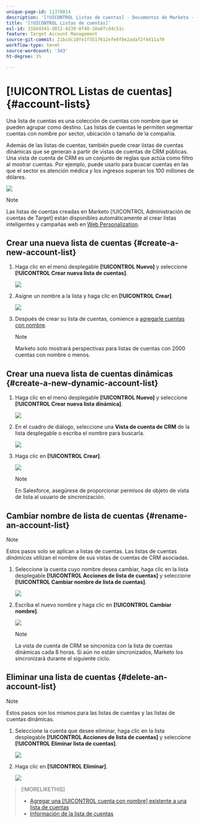 ```yaml
---
unique-page-id: 11378814
description: '[!UICONTROL Listas de cuentas] - Documentos de Marketo - Documentación del producto'
title: '[!UICONTROL Listas de cuentas]'
exl-id: 31bb4341-d012-4239-8f40-10a07cd4c51c
feature: Target Account Management
source-git-commit: 21bcdc10fe1f3517612efe0f8e2adaf2f4411a70
workflow-type: tm+mt
source-wordcount: '343'
ht-degree: 1%

---
```


# [!UICONTROL Listas de cuentas] {#account-lists}

Una lista de cuentas es una colección de cuentas con nombre que se pueden agrupar como destino. Las listas de cuentas le permiten segmentar cuentas con nombre por sector, ubicación o tamaño de la compañía.

Además de las listas de cuentas, también puede crear listas de cuentas dinámicas que se generan a partir de vistas de cuentas de CRM públicas. Una vista de cuenta de CRM es un conjunto de reglas que actúa como filtro al mostrar cuentas. Por ejemplo, puede usarlo para buscar cuentas en las que el sector es atención médica *y* los ingresos superan los 100 millones de dólares.

![](assets/one.png)

>[!NOTE]
>
>Las listas de cuentas creadas en Marketo [!UICONTROL Administración de cuentas de Target] están disponibles automáticamente al crear listas inteligentes y campañas web en [Web Personalization](/help/marketo/product-docs/web-personalization/using-web-segments/web-segments.md).

## Crear una nueva lista de cuentas {#create-a-new-account-list}

1. Haga clic en el menú desplegable **[!UICONTROL Nuevo]** y seleccione **[!UICONTROL Crear nueva lista de cuentas]**.

   ![](assets/1a.png)

1. Asigne un nombre a la lista y haga clic en **[!UICONTROL Crear]**.

   ![](assets/three-0.png)

1. Después de crear su lista de cuentas, comience a [agregarle cuentas con nombre](/help/marketo/product-docs/target-account-management/target/named-accounts/add-an-existing-named-account-to-an-account-list.md).

   >[!NOTE]
   >
   >Marketo solo mostrará perspectivas para listas de cuentas con 2000 cuentas con nombre o menos.

## Crear una nueva lista de cuentas dinámicas {#create-a-new-dynamic-account-list}

1. Haga clic en el menú desplegable **[!UICONTROL Nuevo]** y seleccione **[!UICONTROL Crear nueva lista dinámica]**.

   ![](assets/1.png)

1. En el cuadro de diálogo, seleccione una **Vista de cuenta de CRM** de la lista desplegable o escriba el nombre para buscarla.

   ![](assets/image2017-7-18-9-48-23.png)

1. Haga clic en **[!UICONTROL Crear]**.

   ![](assets/step4.jpg)

   >[!NOTE]
   >
   >En Salesforce, asegúrese de proporcionar permisos de objeto de vista de lista al usuario de sincronización.

## Cambiar nombre de lista de cuentas {#rename-an-account-list}

>[!NOTE]
>
>Estos pasos solo se aplican a listas de cuentas. Las listas de cuentas *dinámicas* utilizan el nombre de sus vistas de cuentas de CRM asociadas.

1. Seleccione la cuenta cuyo nombre desea cambiar, haga clic en la lista desplegable **[!UICONTROL Acciones de lista de cuentas]** y seleccione **[!UICONTROL Cambiar nombre de lista de cuentas]**.

   ![](assets/three.png)

1. Escriba el nuevo nombre y haga clic en **[!UICONTROL Cambiar nombre]**.

   ![](assets/four.png)

   >[!NOTE]
   >
   >La vista de cuenta de CRM se sincroniza con la lista de cuentas dinámicas cada 8 horas. Si aún no están sincronizados, Marketo los sincronizará durante el siguiente ciclo.

## Eliminar una lista de cuentas {#delete-an-account-list}

>[!NOTE]
>
>Estos pasos son los mismos para las listas de cuentas y las listas de cuentas dinámicas.

1. Seleccione la cuenta que desee eliminar, haga clic en la lista desplegable **[!UICONTROL Acciones de lista de cuentas]** y seleccione **[!UICONTROL Eliminar lista de cuentas]**.

   ![](assets/five.png)

1. Haga clic en **[!UICONTROL Eliminar]**.

   ![](assets/six.png)

>[!MORELIKETHIS]
>
>* [Agregar una [!UICONTROL cuenta con nombre] existente a una lista de cuentas](/help/marketo/product-docs/target-account-management/target/named-accounts/add-an-existing-named-account-to-an-account-list.md)
>* [Información de la lista de cuentas](/help/marketo/product-docs/target-account-management/measure/account-list-insights.md)
